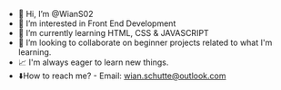 - 👋 Hi, I’m @WianS02
- 👀 I’m interested in Front End Development
- 🌱 I’m currently learning HTML, CSS & JAVASCRIPT
- 💞️ I’m looking to collaborate on beginner projects related to what I'm learning. 
- 📈 I'm always eager to learn new things. 
- ⬇️How to reach me? - Email: wian.schutte@outlook.com

<!---
WianS02/WianS02 is a ✨ special ✨ repository because its `README.md` (this file) appears on your GitHub profile.
You can click the Preview link to take a look at your changes.
--->
